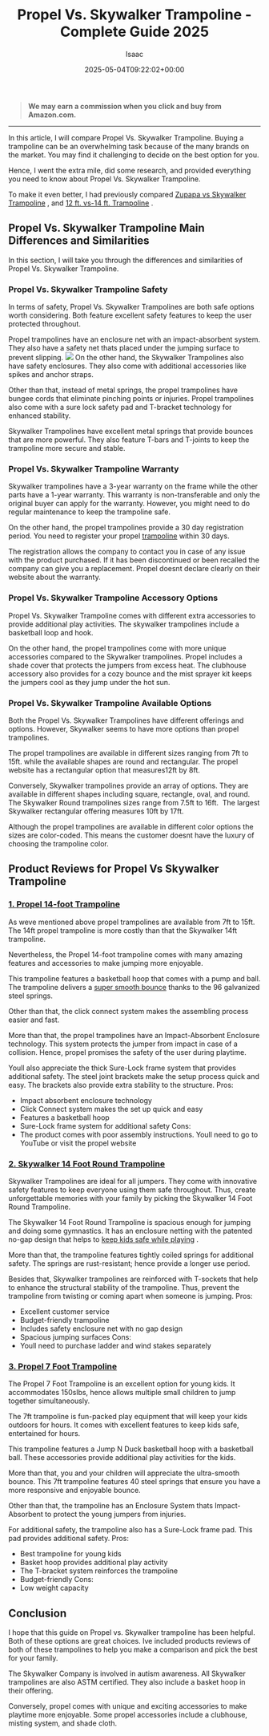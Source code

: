 ﻿---
author: Isaac
layout: post
title: Propel Vs. Skywalker Trampoline - Complete Guide 2025
date: '2025-05-04T09:22:02+00:00'
categories:
- Kids Playsets
- Product Reviews
tags: []
slug: /propel-vs-skywalker-trampoline/
lastmod: 2025-05-07T12:21:28+03:00
---
> **We may earn a commission when you click and buy from Amazon.com.**
>

---
In this article, I will compare Propel Vs. Skywalker Trampoline. Buying a trampoline can be an overwhelming task because of the many brands on the market. You may find it challenging to decide on the best option for you.

Hence, I went the extra mile, did some research, and provided everything you need to know about Propel Vs. Skywalker Trampoline.

To make it even better, I had previously compared
[Zupapa vs Skywalker Trampoline](https://pestpolicy.com/zupapa-vs-skywalker-trampoline/)
, and
[12 ft. vs-14 ft. Trampoline](https://pestpolicy.com/12-ft-vs-14-ft-trampoline/)
.
## Propel Vs. Skywalker Trampoline Main Differences and Similarities
In this section, I will take you through the differences and similarities of Propel Vs. Skywalker Trampoline.
### Propel Vs. Skywalker Trampoline  Safety
In terms of safety, Propel Vs. Skywalker Trampolines are both safe options worth considering. Both feature excellent safety features to keep the user protected throughout.

Propel trampolines have an enclosure net with an impact-absorbent system. They also have a safety net thats placed under the jumping surface to prevent slipping.
![](/assets/img/03/Propel-Vs.-Skywalker-Trampoline-300x225.jpg)
On the other hand, the Skywalker Trampolines also have safety enclosures. They also come with additional accessories like spikes and anchor straps.

Other than that, instead of metal springs, the propel trampolines have bungee cords that eliminate pinching points or injuries. Propel trampolines also come with a sure lock safety pad and T-bracket technology for enhanced stability.

Skywalker Trampolines have excellent metal springs that provide bounces that are more powerful. They also feature T-bars and T-joints to keep the trampoline more secure and stable.
### Propel Vs. Skywalker Trampoline Warranty
Skywalker trampolines have a 3-year warranty on the frame while the other parts have a 1-year warranty. This warranty is non-transferable and only the original buyer can apply for the warranty. However, you might need to do regular maintenance to keep the trampoline safe.

On the other hand, the propel trampolines provide a 30 day registration period. You need to register your propel
[trampoline](https://pestpolicy.com/best-backyard-trampolines/)
within 30 days.

The registration allows the company to contact you in case of any issue with the product purchased. If it has been discontinued or been recalled the company can give you a replacement. Propel doesnt declare clearly on their website about the warranty.
### Propel Vs. Skywalker Trampoline Accessory Options
Propel Vs. Skywalker Trampoline comes with different extra accessories to provide additional play activities. The skywalker trampolines include a basketball loop and hook.

On the other hand, the propel trampolines come with more unique accessories compared to the Skywalker trampolines. Propel includes a shade cover that protects the jumpers from excess heat. The clubhouse accessory also provides for a cozy bounce and the mist sprayer kit keeps the jumpers cool as they jump under the hot sun.
### Propel Vs. Skywalker Trampoline Available Options
Both the Propel Vs. Skywalker Trampolines have different offerings and options. However, Skywalker seems to have more options than propel trampolines.

The propel trampolines are available in different sizes ranging from 7ft to 15ft. while the available shapes are round and rectangular. The propel website has a rectangular option that measures12ft by 8ft.

Conversely, Skywalker trampolines provide an array of options. They are available in different shapes including square, rectangle, oval, and round. The Skywalker Round trampolines sizes range from 7.5ft to 16ft.  The largest Skywalker rectangular offering measures 10ft by 17ft.

Although the propel trampolines are available in different color options the sizes are color-coded. This means the customer doesnt have the luxury of choosing the trampoline color.
## Product Reviews for Propel Vs Skywalker Trampoline
### [1. Propel 14-foot Trampoline](https://www.amazon.com/dp/B08KSDFRXV/?tag=p-policy-20)
As weve mentioned above propel trampolines are available from 7ft to 15ft. The 14ft propel trampoline is more costly than that the Skywalker 14ft trampoline.

Nevertheless, the Propel 14-foot trampoline comes with many amazing features and accessories to make jumping more enjoyable.

This trampoline features a basketball hoop that comes with a pump and ball. The trampoline delivers a
[super smooth bounce](https://pestpolicy.com/best-long-trampolines-for-gymnastics/)
thanks to the 96 galvanized steel springs.

Other than that, the click connect system makes the assembling process easier and fast.

More than that, the propel trampolines have an Impact-Absorbent Enclosure technology. This system protects the jumper from impact in case of a collision. Hence, propel promises the safety of the user during playtime.

Youll also appreciate the thick Sure-Lock frame system that provides additional safety. The steel joint brackets make the setup process quick and easy. The brackets also provide extra stability to the structure.
Pros:
- Impact absorbent enclosure technology
- Click Connect system makes the set up quick and easy
- Features a basketball hoop
- Sure-Lock frame system for additional safety
Cons:
- The product comes with poor assembly instructions. Youll need to go to YouTube or visit the propel website
### [2. Skywalker 14 Foot Round Trampoline](https://www.amazon.com/dp/B07V42HFSL/?tag=p-policy-20)
Skywalker Trampolines are ideal for all jumpers. They come with innovative safety features to keep everyone using them safe throughout. Thus, create unforgettable memories with your family by picking the Skywalker 14 Foot Round Trampoline.

The Skywalker 14 Foot Round Trampoline is spacious enough for jumping and doing some gymnastics. It has an enclosure netting with the patented no-gap design that helps to
[keep kids safe while playing](https://pestpolicy.com/small-trampoline-for-toddlers/)
.

More than that, the trampoline features tightly coiled springs for additional safety. The springs are rust-resistant; hence provide a longer use period.

Besides that, Skywalker trampolines are reinforced with T-sockets that help to enhance the structural stability of the trampoline. Thus, prevent the trampoline from twisting or coming apart when someone is jumping.
Pros:
- Excellent customer service
- Budget-friendly trampoline
- Includes safety enclosure net with no gap design
- Spacious jumping surfaces
Cons:
- Youll need to purchase ladder and wind stakes separately
### [3. Propel 7 Foot Trampoline](https://www.amazon.com/dp/B00KOKVTJW/?tag=p-policy-20)
The Propel 7 Foot Trampoline is an excellent option for young kids. It accommodates 150slbs, hence allows multiple small children to jump together simultaneously.

The 7ft trampoline is fun-packed play equipment that will keep your kids outdoors for hours. It comes with excellent features to keep kids safe, entertained for hours.

This trampoline features a Jump N Duck basketball hoop with a basketball ball. These accessories provide additional play activities for the kids.

More than that, you and your children will appreciate the ultra-smooth bounce. This 7ft trampoline features 40 steel springs that ensure you have a more responsive and enjoyable bounce.

Other than that, the trampoline has an Enclosure System thats Impact-Absorbent to protect the young jumpers from injuries.

For additional safety, the trampoline also has a Sure-Lock frame pad. This pad provides additional safety.
Pros:
- Best trampoline for young kids
- Basket hoop provides additional play activity
- The T-bracket system reinforces the trampoline
- Budget-friendly
Cons:
- Low weight capacity
## Conclusion
I hope that this guide on Propel vs. Skywalker trampoline has been helpful. Both of these options are great choices. Ive included products reviews of both of these trampolines to help you make a comparison and pick the best for your family.

The Skywalker Company is involved in autism awareness. All Skywalker trampolines are also ASTM certified. They also include a basket hoop in their offering.

Conversely, propel comes with unique and exciting accessories to make playtime more enjoyable. Some propel accessories include a clubhouse, misting system, and shade cloth.